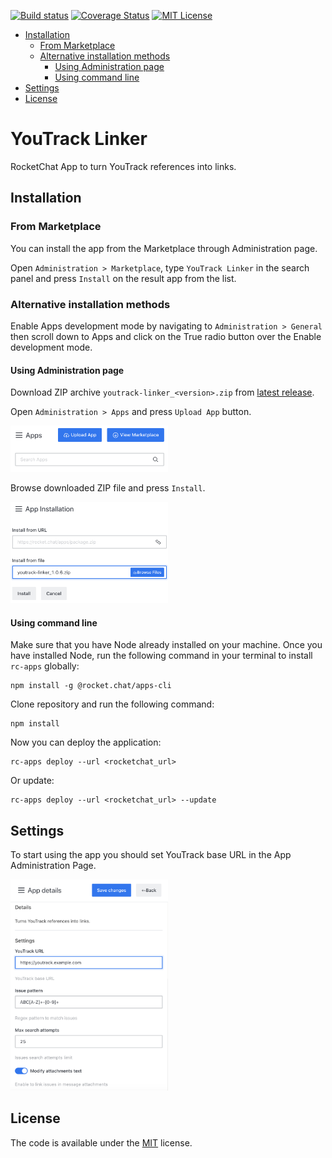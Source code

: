 [![Build status](https://github.com/zakhar-petrov/rocketchat-youtrack-linker/workflows/build/badge.svg?branch=master)](https://github.com/zakhar-petrov/rocketchat-youtrack-linker/actions?query=workflow%3Abuild)
[![Coverage Status](https://coveralls.io/repos/github/zakhar-petrov/rocketchat-youtrack-linker/badge.svg?branch=refs/heads/master)](https://coveralls.io/github/zakhar-petrov/rocketchat-youtrack-linker?branch=refs/heads/master)
[![MIT License](http://img.shields.io/badge/license-MIT-blue.svg?style=flat)](LICENSE?raw=true)

- [Installation](#installation)
    - [From Marketplace](#from-marketplace)
    - [Alternative installation methods](#alternative-installation-methods)
        - [Using Administration page](#using-administration-page)
        - [Using command line](#using-command-line)
- [Settings](#settings)
- [License](#license)

# YouTrack Linker
RocketChat App to turn YouTrack references into links.

## Installation

### From Marketplace
You can install the app from the Marketplace through Administration page.

Open `Administration > Marketplace`, type `YouTrack Linker` in the search panel and press `Install` on the result app from the list.

### Alternative installation methods
Enable Apps development mode by navigating to `Administration > General` then scroll down to Apps and click on the True radio button over the Enable development mode.

#### Using Administration page
Download ZIP archive `youtrack-linker_<version>.zip` from [latest release](https://github.com/zakhar-petrov/rocketchat-youtrack-linker/releases/latest).

Open `Administration > Apps` and press `Upload App` button.

<img src="doc/images/installation-apps.png" width="50%">

Browse downloaded ZIP file and press `Install`.

<img src="doc/images/installation-upload-app.png" width="50%">

#### Using command line
Make sure that you have Node already installed on your machine. Once you have installed Node, run the following command in your terminal to install `rc-apps` globally:
```
npm install -g @rocket.chat/apps-cli
```
Clone repository and run the following command:
```
npm install
```
Now you can deploy the application:
```
rc-apps deploy --url <rocketchat_url>
```
Or update:
```
rc-apps deploy --url <rocketchat_url> --update
```
## Settings
To start using the app you should set YouTrack base URL in the App Administration Page.

<img src="doc/images/settings.png" width="50%">

## License
The code is available under the [MIT](LICENSE?raw=true) license.

